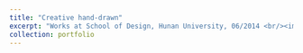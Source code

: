 ```yaml
---
title: "Creative hand-drawn"
excerpt: "Works at School of Design, Hunan University, 06/2014 <br/><img src='/images/8.png'>"
collection: portfolio
---
```



